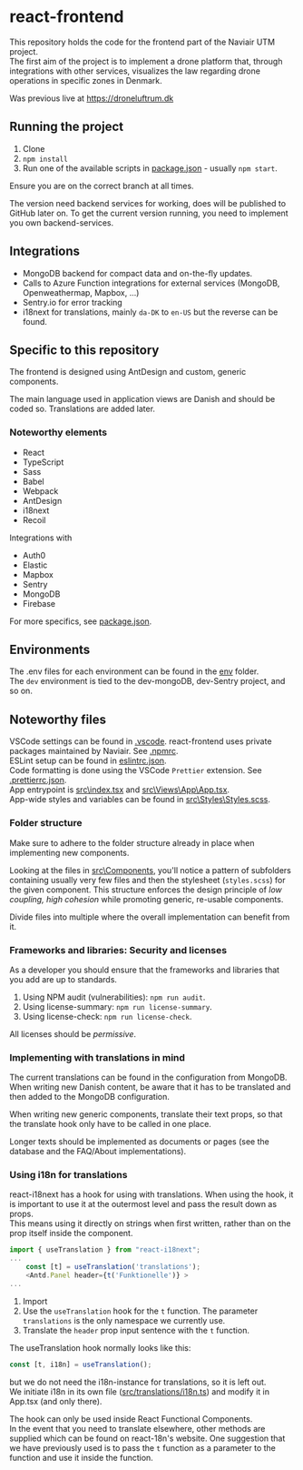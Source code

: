 # react-frontend

This repository holds the code for the frontend part of the Naviair UTM project.  
The first aim of the project is to implement a drone platform that, through integrations with other services, visualizes the law regarding drone operations in specific zones in Denmark.

Was previous live at https://droneluftrum.dk

## Running the project

1. Clone
2. `npm install`
3. Run one of the available scripts in [package.json](package.json) - usually `npm start`.

Ensure you are on the correct branch at all times.

The version need backend services for working, does will be published to GitHub later on.
To get the current version running, you need to implement you own backend-services.

## Integrations

- MongoDB backend for compact data and on-the-fly updates.
- Calls to Azure Function integrations for external services (MongoDB, Openweathermap, Mapbox, ...)
- Sentry.io for error tracking
- i18next for translations, mainly `da-DK` to `en-US` but the reverse can be found.

## Specific to this repository

The frontend is designed using AntDesign and custom, generic components.

The main language used in application views are Danish and should be coded so. Translations are added later.

### Noteworthy elements

- React
- TypeScript
- Sass
- Babel
- Webpack
- AntDesign
- i18next
- Recoil

Integrations with

- Auth0
- Elastic
- Mapbox
- Sentry
- MongoDB
- Firebase

For more specifics, see [package.json](package.json).

## Environments

The .env files for each environment can be found in the [env](env) folder.  
The `dev` environment is tied to the dev-mongoDB, dev-Sentry project, and so on.

## Noteworthy files

VSCode settings can be found in [.vscode](.vscode). 
react-frontend uses private packages maintained by Naviair. See [.npmrc](.npmrc).  
ESLint setup can be found in [eslintrc.json](.eslintrc.json).  
Code formatting is done using the VSCode `Prettier` extension. See [.prettierrc.json](.prettierrc.json).  
App entrypoint is [src\index.tsx](src\index.tsx) and [src\Views\App\App.tsx](src\Views\App\App.tsx).  
App-wide styles and variables can be found in [src\Styles\Styles.scss](src\Styles\Styles.scss).

### Folder structure

Make sure to adhere to the folder structure already in place when implementing new components.

Looking at the files in [src\Components](src\Components), you'll notice a pattern of subfolders containing usually very few files and then the stylesheet (`styles.scss`) for the given component. This structure enforces the design principle of _low coupling, high cohesion_ while promoting generic, re-usable components.

Divide files into multiple where the overall implementation can benefit from it.

### Frameworks and libraries: Security and licenses

As a developer you should ensure that the frameworks and libraries that you add are up to standards.

1. Using NPM audit (vulnerabilities): `npm run audit`.
2. Using license-summary: `npm run license-summary`.
3. Using license-check: `npm run license-check`.

All licenses should be _permissive_.

### Implementing with translations in mind

The current translations can be found in the configuration from MongoDB.  
When writing new Danish content, be aware that it has to be translated and then added to the MongoDB configuration.

When writing new generic components, translate their text props, so that the translate hook only have to be called in one place.

Longer texts should be implemented as documents or pages (see the database and the FAQ/About implementations).

### Using i18n for translations

react-i18next has a hook for using with translations. When using the hook, it is important to use it at the outermost level and pass the result down as props.  
This means using it directly on strings when first written, rather than on the prop itself inside the component.

```js
import { useTranslation } from "react-i18next";
...
    const [t] = useTranslation('translations');
    <Antd.Panel header={t('Funktionelle')} >
...
```

1. Import
2. Use the `useTranslation` hook for the `t` function. The parameter `translations` is the only namespace we currently use.
3. Translate the `header` prop input sentence with the `t` function.

The useTranslation hook normally looks like this:

```js
const [t, i18n] = useTranslation();
```

but we do not need the i18n-instance for translations, so it is left out.  
We initiate i18n in its own file ([src/translations/i18n.ts](src\Translation\i18n.ts)) and modify it in App.tsx (and only there).

The hook can only be used inside React Functional Components.  
In the event that you need to translate elsewhere, other methods are supplied which can be found on react-18n's website.
One suggestion that we have previously used is to pass the `t` function as a parameter to the function and use it inside the function.
